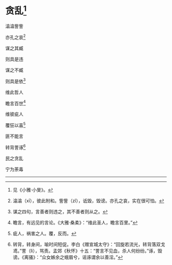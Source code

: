   

# 贪乱[^1]

潝潝訾訾

亦孔之哀[^2]

谋之其臧

则具是违

谋之不臧

则具是依[^3]

维此哲人

瞻言百世[^4]

维彼疵人

覆狂以喜[^5]

匪不能言

转背詈诼[^6]

民之贪乱

宁为荼毒

* * *

[^1]: 见《小雅·小旻》。
[^2]: 潝潝（xī），彼此附和。訾訾（zǐ），诋毁，毁谤。亦孔之哀，实在很可怕。
[^3]: 谋之四句，言善者则违之，其不善者则从之。
[^4]: 瞻言，有远见的言论。《大雅·桑柔》：“维此圣人，瞻言百里。”
[^5]: 疵人，祸害之人。覆，反而。
[^6]: 转背，转身间，喻时间短促。李白《赠宣城太守》：“回旋若流光，转背落双戈鸢。”詈（lì），骂责。孟郊《秋怀》十五：“詈言不见血，杀人何纷纷。”诼，毁谤。《离骚》：“众女嫉余之蛾眉兮，谣诼谓余以善淫。”